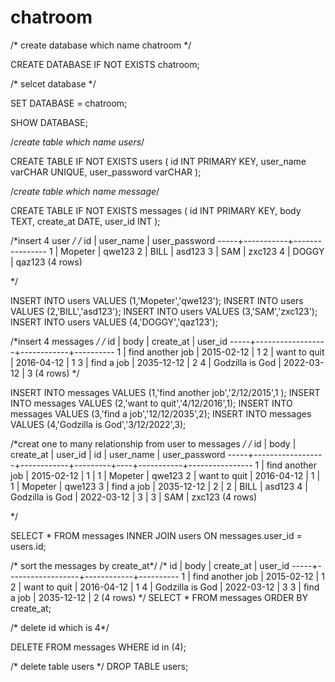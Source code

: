 # chatroom
  
  
/*
create database which name chatroom 
*/

CREATE DATABASE IF NOT EXISTS chatroom;

/*
selcet database
*/

SET DATABASE = chatroom;

SHOW DATABASE;

/*create table which name users*/

CREATE TABLE IF NOT EXISTS users (
    id INT PRIMARY KEY,
    user_name varCHAR UNIQUE,
    user_password varCHAR 
);

/*create table which name message*/

CREATE TABLE IF NOT EXISTS messages (
    id INT PRIMARY KEY,
    body TEXT,
    create_at DATE,
    user_id INT
);

/*insert 4 user */
/*
  id | user_name | user_password
-----+-----------+----------------
   1 | Mopeter   | qwe123
   2 | BILL      | asd123
   3 | SAM       | zxc123
   4 | DOGGY     | qaz123
(4 rows)


*/


INSERT INTO users VALUES (1,'Mopeter','qwe123');
INSERT INTO users VALUES (2,'BILL','asd123');
INSERT INTO users VALUES (3,'SAM','zxc123');
INSERT INTO users VALUES (4,'DOGGY','qaz123');


/*insert 4 messages */
/*
  id |       body       | create_at  | user_id
-----+------------------+------------+----------
   1 | find another job | 2015-02-12 |       1
   2 | want to quit     | 2016-04-12 |       1
   3 | find a job       | 2035-12-12 |       2
   4 | Godzilla is God  | 2022-03-12 |       3
(4 rows)
*/

INSERT INTO messages VALUES (1,'find another job','2/12/2015',1 );
INSERT INTO messages VALUES (2,'want to quit','4/12/2016',1);
INSERT INTO messages VALUES (3,'find a job','12/12/2035',2);
INSERT INTO messages VALUES (4,'Godzilla is God','3/12/2022',3);

/*creat one to many relationship from user to messages */
/*
  id |       body       | create_at  | user_id | id | user_name | user_password
-----+------------------+------------+---------+----+-----------+----------------
   1 | find another job | 2015-02-12 |       1 |  1 | Mopeter   | qwe123
   2 | want to quit     | 2016-04-12 |       1 |  1 | Mopeter   | qwe123
   3 | find a job       | 2035-12-12 |       2 |  2 | BILL      | asd123
   4 | Godzilla is God  | 2022-03-12 |       3 |  3 | SAM       | zxc123
(4 rows)

*/

SELECT *
FROM messages
INNER JOIN users ON messages.user_id = users.id;

/* sort the messages by create_at*/
/*
  id |       body       | create_at  | user_id
-----+------------------+------------+----------
   1 | find another job | 2015-02-12 |       1
   2 | want to quit     | 2016-04-12 |       1
   4 | Godzilla is God  | 2022-03-12 |       3
   3 | find a job       | 2035-12-12 |       2
(4 rows)
*/
SELECT * 
FROM messages 
ORDER BY create_at;

/* delete id  which is  4*/

DELETE FROM messages WHERE id in (4);

/* delete table users */
DROP TABLE users;
